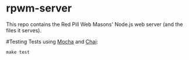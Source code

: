 rpwm-server
===========

This repo contains the Red Pill Web Masons' Node.js web server (and the files it serves).

#Testing
Tests using [Mocha](https://github.com/visionmedia/mocha) and [Chai](https://github.com/visionmedia/mocha):

`make test`
